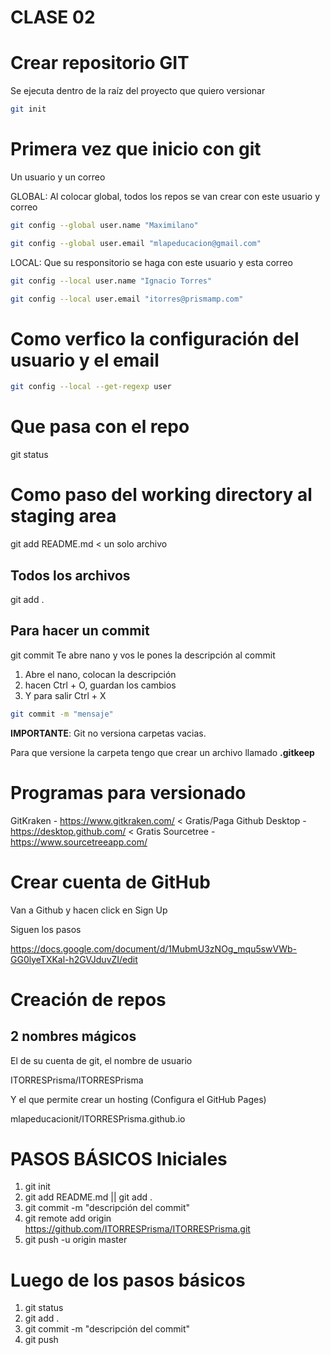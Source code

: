 # CLASE 02

# Crear repositorio GIT
Se ejecuta dentro de la raíz del proyecto que quiero versionar

```bash
git init
```
# Primera vez que inicio con git

Un usuario y un correo

GLOBAL: Al colocar global, todos los repos se van crear con este usuario y correo

```bash
git config --global user.name "Maximilano" 
```

```bash
git config --global user.email "mlapeducacion@gmail.com" 
```

LOCAL: Que su responsitorio se haga con este usuario y esta correo

```bash
git config --local user.name "Ignacio Torres" 
```

```bash
git config --local user.email "itorres@prismamp.com" 
```

# Como verfico la configuración del usuario y el email

```bash
git config --local --get-regexp user
```

# Que pasa con el repo

git status

# Como paso del working directory al staging area

git add README.md < un solo archivo

## Todos los archivos

git add .

## Para hacer un commit 

git commit 
Te abre nano y vos le pones la descripción al commit
1. Abre el nano, colocan la descripción
2. hacen Ctrl + O, guardan los cambios
3. Y para salir Ctrl + X

```bash
git commit -m "mensaje"
```

**IMPORTANTE**: Git no versiona carpetas vacias.

Para que versione la carpeta tengo que crear un archivo llamado **.gitkeep**

# Programas para versionado

GitKraken - https://www.gitkraken.com/ < Gratis/Paga
Github Desktop - https://desktop.github.com/ < Gratis
Sourcetree - https://www.sourcetreeapp.com/

# Crear cuenta de GitHub

Van a Github y hacen click en Sign Up

Siguen los pasos

https://docs.google.com/document/d/1MubmU3zNOg_mqu5swVWb-GG0lyeTXKal-h2GVJduvZI/edit

# Creación de repos

## 2 nombres mágicos

El de su cuenta de git, el nombre de usuario

ITORRESPrisma/ITORRESPrisma

Y el que permite crear un hosting (Configura el GitHub Pages)

mlapeducacionit/ITORRESPrisma.github.io

# PASOS BÁSICOS Iniciales

1. git init
2. git add README.md || git add .
3. git commit -m "descripción del commit"
4. git remote add origin https://github.com/ITORRESPrisma/ITORRESPrisma.git
5. git push -u origin master

# Luego de los pasos básicos

1. git status
2. git add .
3. git commit -m "descripción del commit"
4. git push
